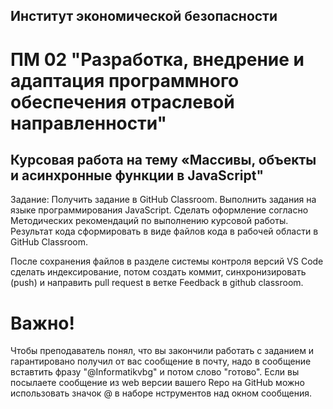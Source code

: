 ## Институт экономической безопасности

# ПМ 02 "Разработка, внедрение и адаптация программного обеспечения отраслевой направленности"

## Курсовая работа на тему «Массивы, объекты и асинхронные функции в JavaScript"

Задание:
Получить задание в GitHub Classroom. Выполнить задания на языке программирования JavaScript.
Сделать оформление согласно Методических рекомендаций по выполнению курсовой работы.
Результат кода сформировать в виде файлов кода в рабочей области в GitHub Classroom. 

После сохранения файлов  в разделе системы контроля версий VS Code сделать индексирование, потом создать коммит, синхронизировать (push) и направить pull request в ветке Feedback в github classroom.
 
 # Важно!
 Чтобы преподаватель понял, что вы закончили работать с заданием и гарантировано получил от вас сообщение в почту, надо в сообщение вставтить фразу "@Informatikvbg" и потом    слово  "готово". 
 Если вы посылаете сообщение из web версии вашего Repo на GitHub можно использовать значок @ в наборе нструментов над окном сообщения.

 

